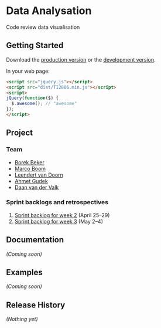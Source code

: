 ﻿# Data Analysation

Code review data visualisation

## Getting Started
Download the [production version][min] or the [development version][max].

[min]: https://raw.github.com/mboom/TI2806/master/dist/TI2806.min.js
[max]: https://raw.github.com/mboom/TI2806/master/dist/TI2806.js

In your web page:

```html
<script src="jquery.js"></script>
<script src="dist/TI2806.min.js"></script>
<script>
jQuery(function($) {
  $.awesome(); // "awesome"
});
</script>
```

## Project
### Team
* [Borek Beker](https://github.com/borek2)
* [Marco Boom](https://github.com/mboom)
* [Leendert van Doorn](https://github.com/lvdoorn)
* [Ahmet Gudek](https://github.com/agudek)
* [Daan van der Valk](https://github.com/DaanvanderValk)

### Sprint backlogs and retrospectives
1. [Sprint backlog for week 2](https://github.com/mboom/TI2806/blob/master/doc/project/sprint_backlog_1.pdf) (April 25–29)
2. [Sprint backlog for week 3](https://github.com/mboom/TI2806/blob/master/doc/project/sprint_backlog_2.pdf) (May 2–4)
## Documentation
_(Coming soon)_

## Examples
_(Coming soon)_

## Release History
_(Nothing yet)_
